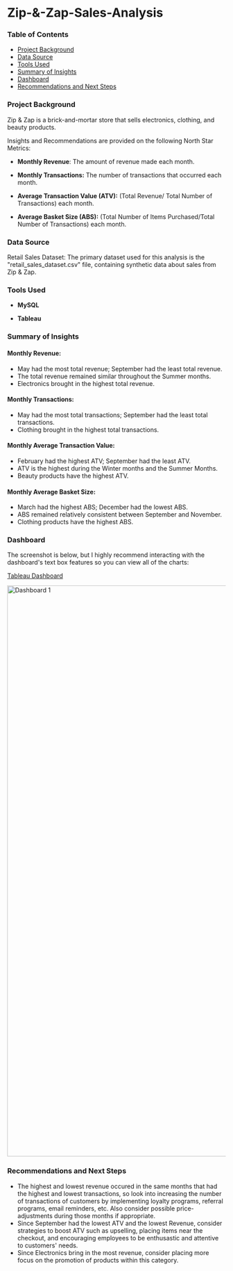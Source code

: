 # Zip-&-Zap-Sales-Analysis

### Table of Contents

- [Project Background](#project-background)
- [Data Source](#data-source)
- [Tools Used](#tools-used)
- [Summary of Insights](#summary-of-insights)
- [Dashboard](#dashboard)
- [Recommendations and Next Steps](#Recommendations-and-Next-Steps)

### Project Background 

Zip & Zap is a brick-and-mortar store that sells electronics, clothing, and beauty products. 

Insights and Recommendations are provided on the following North Star Metrics:

* **Monthly Revenue**: The amount of revenue made each month.

* **Monthly Transactions:** The number of transactions that occurred each month.

* **Average Transaction Value (ATV):** (Total Revenue/ Total Number of Transactions) each month. 

* **Average Basket Size (ABS):** (Total Number of Items Purchased/Total Number of Transactions) each month.

### Data Source
Retail Sales Dataset: The primary dataset used for this analysis is the "retail_sales_dataset.csv" file, containing synthetic data about sales from Zip & Zap.

### Tools Used
* **MySQL**

* **Tableau**

### Summary of Insights

#### **Monthly Revenue:**
* May had the most total revenue; September had the least total revenue.
* The total revenue remained similar throughout the Summer months.
* Electronics brought in the highest total revenue.


#### **Monthly Transactions:**
* May had the most total transactions; September had the least total transactions.
* Clothing brought in the highest total transactions.

 
#### **Monthly Average Transaction Value:**
* February had the highest ATV; September had the least ATV.
* ATV is the highest during the Winter months and the Summer Months.
* Beauty products have the highest ATV.


 #### **Monthly Average Basket Size:**
* March had the highest ABS; December had the lowest ABS.
* ABS remained relatively consistent between September and November.
* Clothing products have the highest ABS.

  
### Dashboard
 The screenshot is below, but I highly recommend interacting with the dashboard's text box features so you can view all of the charts: 
 
[Tableau Dashboard](https://public.tableau.com/views/RetailSalesDatasetAnalysis/Dashboard1?:language=en-US&:sid=C377FF33AD5D44B9866685CD1E1990A9-0:0&:redirect=auth&:display_count=n&:origin=viz_share_link)

<img width="2798" height="1314" alt="Dashboard 1" src="https://github.com/user-attachments/assets/061b8cff-f0bd-4791-a9b2-e21d2d124c84" />


### Recommendations and Next Steps
* The highest and lowest revenue occured in the same months that had the highest and lowest transactions, so look into increasing the number of transactions of customers by implementing loyalty programs, referral programs, email reminders, etc. Also consider possible price-adjustments during those months if appropriate.
* Since September had the lowest ATV and the lowest Revenue, consider strategies to boost ATV such as upselling, placing items near the checkout, and encouraging employees to be enthusastic and attentive to customers' needs.
* Since Electronics bring in the most revenue, consider placing more focus on the promotion of products within this category.  
